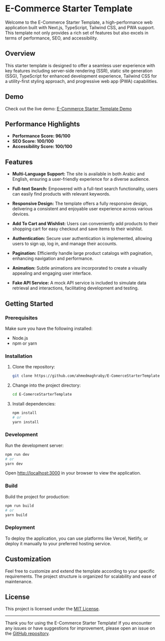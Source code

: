 # E-Commerce Starter Template

Welcome to the E-Commerce Starter Template, a high-performance web application built with Next.js, TypeScript, Tailwind CSS, and PWA support. This template not only provides a rich set of features but also excels in terms of performance, SEO, and accessibility.

## Overview

This starter template is designed to offer a seamless user experience with key features including server-side rendering (SSR), static site generation (SSG), TypeScript for enhanced development experience, Tailwind CSS for a utility-first styling approach, and progressive web app (PWA) capabilities.

## Demo

Check out the live demo: [E-Commerce Starter Template Demo](https://we-book-task.vercel.app)

## Performance Highlights

- **Performance Score: 96/100**
- **SEO Score: 100/100**
- **Accessibility Score: 100/100**

## Features

- **Multi-Language Support:** The site is available in both Arabic and English, ensuring a user-friendly experience for a diverse audience.

- **Full-text Search:** Empowered with a full-text search functionality, users can easily find products with relevant keywords.

- **Responsive Design:** The template offers a fully responsive design, delivering a consistent and enjoyable user experience across various devices.

- **Add To Cart and Wishlist:** Users can conveniently add products to their shopping cart for easy checkout and save items to their wishlist.

- **Authentication:** Secure user authentication is implemented, allowing users to sign up, log in, and manage their accounts.

- **Pagination:** Efficiently handle large product catalogs with pagination, enhancing navigation and performance.

- **Animation:** Subtle animations are incorporated to create a visually appealing and engaging user interface.

- **Fake API Service:** A mock API service is included to simulate data retrieval and interactions, facilitating development and testing.

## Getting Started

### Prerequisites

Make sure you have the following installed:

- Node.js
- npm or yarn

### Installation

1. Clone the repository:

   ```bash
   git clone https://github.com/ahmedmaghraby/E-ComerceStarterTemplate.git
   ```

2. Change into the project directory:

   ```bash
   cd E-ComerceStarterTemplate
   ```

3. Install dependencies:

   ```bash
   npm install
   # or
   yarn install
   ```

### Development

Run the development server:

```bash
npm run dev
# or
yarn dev
```

Open [http://localhost:3000](http://localhost:3000) in your browser to view the application.

### Build

Build the project for production:

```bash
npm run build
# or
yarn build
```

### Deployment

To deploy the application, you can use platforms like Vercel, Netlify, or deploy it manually to your preferred hosting service.

## Customization

Feel free to customize and extend the template according to your specific requirements. The project structure is organized for scalability and ease of maintenance.

## License

This project is licensed under the [MIT License](LICENSE).

---

Thank you for using the E-Commerce Starter Template! If you encounter any issues or have suggestions for improvement, please open an issue on the [GitHub repository](https://github.com/ahmedmaghraby/E-ComerceStarterTemplate).
